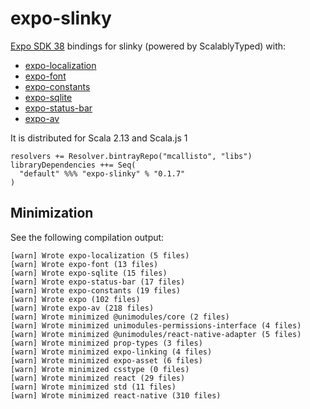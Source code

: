 # expo-slinky
[Expo SDK 38](https://dev.to/expo/expo-sdk-38-is-now-available-5aa0) bindings for slinky (powered by ScalablyTyped) with:
 * [expo-localization](https://docs.expo.io/versions/v38.0.0/sdk/localization/) 
 * [expo-font](https://docs.expo.io/versions/v38.0.0/sdk/font/)
 * [expo-constants](https://docs.expo.io/versions/v38.0.0/sdk/constants/)
 * [expo-sqlite](https://docs.expo.io/versions/v38.0.0/sdk/sqlite/)
 * [expo-status-bar](https://docs.expo.io/versions/v38.0.0/sdk/status-bar/)
 * [expo-av](https://docs.expo.io/versions/v38.0.0/sdk/audio/)

It is distributed for Scala 2.13 and Scala.js 1

```
resolvers += Resolver.bintrayRepo("mcallisto", "libs")
libraryDependencies ++= Seq(
  "default" %%% "expo-slinky" % "0.1.7" 
) 
```

## Minimization

See the following compilation output:

```
[warn] Wrote expo-localization (5 files)
[warn] Wrote expo-font (13 files)
[warn] Wrote expo-sqlite (15 files)
[warn] Wrote expo-status-bar (17 files)
[warn] Wrote expo-constants (19 files)
[warn] Wrote expo (102 files)
[warn] Wrote expo-av (218 files)
[warn] Wrote minimized @unimodules/core (2 files)
[warn] Wrote minimized unimodules-permissions-interface (4 files)
[warn] Wrote minimized @unimodules/react-native-adapter (5 files)
[warn] Wrote minimized prop-types (3 files)
[warn] Wrote minimized expo-linking (4 files)
[warn] Wrote minimized expo-asset (6 files)
[warn] Wrote minimized csstype (0 files)
[warn] Wrote minimized react (29 files)
[warn] Wrote minimized std (11 files)
[warn] Wrote minimized react-native (310 files)
```
